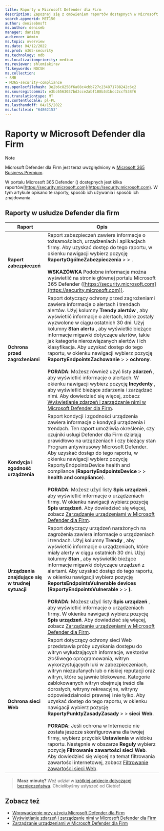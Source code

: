 ```yaml
---
title: Raporty w Microsoft Defender dla Firm
description: Zapoznaj się z omówieniem raportów dostępnych w Microsoft Defender dla Firm
search.appverid: MET150
author: denisebmsft
ms.author: deniseb
manager: dansimp
audience: Admin
ms.topic: overview
ms.date: 04/12/2022
ms.prod: m365-security
ms.technology: mdb
ms.localizationpriority: medium
ms.reviewer: shlomiakirav
f1.keywords: NOCSH
ms.collection:
- SMB
- M365-security-compliance
ms.openlocfilehash: 3e2b6c8258f6a08c4cbb727c234871788242c6c2
ms.sourcegitcommit: e3bc6563037bd2cce2abf108b3d1bcc2ccf538f6
ms.translationtype: MT
ms.contentlocale: pl-PL
ms.lasthandoff: 04/15/2022
ms.locfileid: "64862153"
---
```

# <a name="reports-in-microsoft-defender-for-business"></a>Raporty w Microsoft Defender dla Firm

> [!NOTE]
> Microsoft Defender dla Firm jest teraz uwzględniony w [Microsoft 365 Business Premium](../../business-premium/index.md). 

W portalu Microsoft 365 Defender () dostępnych jest kilka raportów[https://security.microsoft.com](https://security.microsoft.com). W tym artykule opisano te raporty, sposób ich używania i sposób ich znajdowania.

## <a name="reports-in-defender-for-business"></a>Raporty w usłudze Defender dla firm

|Raport  |Opis  |
|---------|---------|
| **Raport zabezpieczeń**  | Raport zabezpieczeń zawiera informacje o tożsamościach, urządzeniach i aplikacjach firmy. Aby uzyskać dostęp do tego raportu, w okienku nawigacji wybierz pozycję **RaportyOgólneZabezpieczenia** >  > . <br/><br/>**WSKAZÓWKA** Podobne informacje można wyświetlić na stronie głównej portalu Microsoft 365 Defender ([https://security.microsoft.com](https://security.microsoft.com)). |
| **Ochrona przed zagrożeniami**  | Raport dotyczący ochrony przed zagrożeniami zawiera informacje o alertach i trendach alertów. Użyj kolumny **Trendy alertów** , aby wyświetlić informacje o alertach, które zostały wyzwolone w ciągu ostatnich 30 dni. Użyj kolumny **Stan alertu** , aby wyświetlić bieżące informacje migawki dotyczące alertów, takie jak kategorie nierozwiązanych alertów i ich klasyfikacja. Aby uzyskać dostęp do tego raportu, w okienku nawigacji wybierz pozycję **RaportyEndpointsZachowanie** >  >  **ochrony**. <br/><br/>**PORADA**: Możesz również użyć listy **zdarzeń** , aby wyświetlić informacje o alertach. W okienku nawigacji wybierz pozycję **Incydenty** , aby wyświetlić bieżące zdarzenia i zarządzać nimi. Aby dowiedzieć się więcej, zobacz [Wyświetlanie zdarzeń i zarządzanie nimi w Microsoft Defender dla Firm](mdb-view-manage-incidents.md). |
| **Kondycja i zgodność urządzenia** | Raport kondycji i zgodności urządzenia zawiera informacje o kondycji urządzenia i trendach. Ten raport umożliwia określenie, czy czujniki usługi Defender dla Firm działają prawidłowo na urządzeniach i czy bieżący stan Program antywirusowy Microsoft Defender. Aby uzyskać dostęp do tego raportu, w okienku nawigacji wybierz pozycję RaportyEndpointsDevice health and compliance (**RaportyEndpointsDevice** >  >  **health and compliance**). <br/><br/>**PORADA**: Możesz użyć listy **Spis urządzeń** , aby wyświetlić informacje o urządzeniach firmy. W okienku nawigacji wybierz pozycję **Spis urządzeń**. Aby dowiedzieć się więcej, zobacz [Zarządzanie urządzeniami w Microsoft Defender dla Firm](mdb-manage-devices.md). |
| **Urządzenia znajdujące się w trudnej sytuacji** | Raport dotyczący urządzeń narażonych na zagrożenia zawiera informacje o urządzeniach i trendach. Użyj kolumny **Trendy** , aby wyświetlić informacje o urządzeniach, które miały alerty w ciągu ostatnich 30 dni. Użyj kolumny **Stan** , aby wyświetlić bieżące informacje migawki dotyczące urządzeń z alertami. Aby uzyskać dostęp do tego raportu, w okienku nawigacji wybierz pozycję **ReportsEndpointsVulnerable devices (RaportyEndpointsVulnerable** >  > **).**<br/><br/>**PORADA**: Możesz użyć listy **Spis urządzeń** , aby wyświetlić informacje o urządzeniach firmy. W okienku nawigacji wybierz pozycję **Spis urządzeń**. Aby dowiedzieć się więcej, zobacz [Zarządzanie urządzeniami w Microsoft Defender dla Firm](mdb-manage-devices.md). |
| **Ochrona sieci Web** | Raport dotyczący ochrony sieci Web przedstawia próby uzyskania dostępu do witryn wyłudzających informacje, wektorów złośliwego oprogramowania, witryn wykorzystujących luki w zabezpieczeniach, witryn niezaufanych lub o niskiej reputacji oraz witryn, które są jawnie blokowane. Kategorie zablokowanych witryn obejmują treści dla dorosłych, witryny rekreacyjne, witryny odpowiedzialności prawnej i nie tylko. Aby uzyskać dostęp do tego raportu, w okienku nawigacji wybierz pozycję **RaportyPunktyZasadyZasady** >  >  **sieci Web**.<br/><br/>**PORADA**: Jeśli ochrona w Internecie nie została jeszcze skonfigurowana dla twojej firmy, wybierz przycisk **Ustawienia** w widoku raportu. Następnie w obszarze **Reguły** wybierz pozycję **Filtrowanie zawartości sieci Web**. Aby dowiedzieć się więcej na temat filtrowania zawartości internetowej, zobacz [Filtrowanie zawartości sieci Web](../defender-endpoint/web-content-filtering.md). |

>
> **Masz minutę?**
> Weź udział w <a href="https://microsoft.qualtrics.com/jfe/form/SV_0JPjTPHGEWTQr4y" target="_blank">krótkiej ankiecie dotyczącej bezpieczeństwa</a>. Chcielibyśmy usłyszeć od Ciebie!
>

## <a name="see-also"></a>Zobacz też

- [Wprowadzenie przy użyciu Microsoft Defender dla Firm](mdb-get-started.md)
- [Wyświetlanie zdarzeń i zarządzanie nimi w Microsoft Defender dla Firm](mdb-view-manage-incidents.md)
- [Zarządzanie urządzeniami w Microsoft Defender dla Firm](mdb-manage-devices.md)